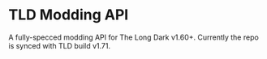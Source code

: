 # TLD Modding API
A fully-specced modding API for The Long Dark v1.60+.
Currently the repo is synced with TLD build v1.71.
